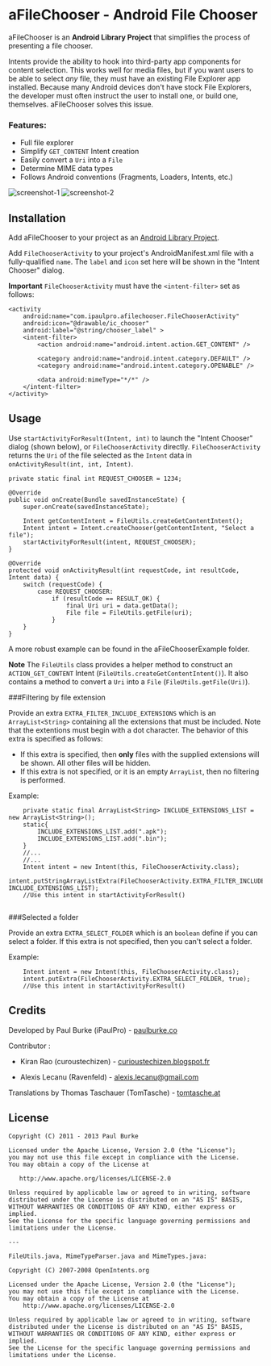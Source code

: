 # aFileChooser - Android File Chooser

aFileChooser is an __Android Library Project__ that simplifies the process of presenting a file chooser.

Intents provide the ability to hook into third-party app components for content selection. This works well for media files, but if you want users to be able to select *any* file, they must have an existing File Explorer app installed. Because many Android devices don't have stock File Explorers, the developer must often instruct the user to install one, or build one, themselves. aFileChooser solves this issue.

### Features:

 * Full file explorer
 * Simplify `GET_CONTENT` Intent creation
 * Easily convert a `Uri` into a `File`
 * Determine MIME data types
 * Follows Android conventions (Fragments, Loaders, Intents, etc.) 

![screenshot-1](https://raw.github.com/iPaulPro/aFileChooser/master/screenshot-1.png) ![screenshot-2](https://raw.github.com/iPaulPro/aFileChooser/master/screenshot-2.png)

## Installation

Add aFileChooser to your project as an [Android Library Project](http://developer.android.com/guide/developing/projects/projects-eclipse.html#ReferencingLibraryProject).

Add `FileChooserActivity` to your project's AndroidManifest.xml file with a fully-qualified `name`. The `label` and `icon` set here will be shown in the "Intent Chooser" dialog.

__Important__ `FileChooserActivity` must have the `<intent-filter>` set as follows:

    <activity
        android:name="com.ipaulpro.afilechooser.FileChooserActivity"
        android:icon="@drawable/ic_chooser"
        android:label="@string/chooser_label" >
        <intent-filter>
            <action android:name="android.intent.action.GET_CONTENT" />

            <category android:name="android.intent.category.DEFAULT" />
            <category android:name="android.intent.category.OPENABLE" />

            <data android:mimeType="*/*" />
        </intent-filter>
    </activity>

## Usage

Use `startActivityForResult(Intent, int)` to launch the "Intent Chooser" dialog (shown below), or `FileChooserActivity` directly. `FileChooserActivity` returns the `Uri` of the file selected as the `Intent` data in `onActivityResult(int, int, Intent)`.

    private static final int REQUEST_CHOOSER = 1234;

    @Override
    public void onCreate(Bundle savedInstanceState) {
        super.onCreate(savedInstanceState);

        Intent getContentIntent = FileUtils.createGetContentIntent();
        Intent intent = Intent.createChooser(getContentIntent, "Select a file");
        startActivityForResult(intent, REQUEST_CHOOSER);
    }

    @Override
    protected void onActivityResult(int requestCode, int resultCode, Intent data) {
        switch (requestCode) {
        	case REQUEST_CHOOSER:	
            	if (resultCode == RESULT_OK) {	
                	final Uri uri = data.getData();
                	File file = FileUtils.getFile(uri);
            	}
        }
    }

A more robust example can be found in the aFileChooserExample folder.

__Note__ The `FileUtils` class provides a helper method to construct an `ACTION_GET_CONTENT` Intent (`FileUtils.createGetContentIntent()`). It also contains a method to convert a `Uri` into a `File` (`FileUtils.getFile(Uri)`).

###Filtering by file extension

Provide an extra `EXTRA_FILTER_INCLUDE_EXTENSIONS` which is an `ArrayList<String>` containing all the extensions that must be included. Note that the extentions must begin with a dot character. The behavior of this extra is specified as follows:

  - If this extra is specified, then **only** files with the supplied extensions will be shown. All other files will be hidden.
  - If this extra is not specified, or it is an empty `ArrayList`, then no filtering is performed.

Example:

```
	private static final ArrayList<String> INCLUDE_EXTENSIONS_LIST = new ArrayList<String>();
	static{
		INCLUDE_EXTENSIONS_LIST.add(".apk");
		INCLUDE_EXTENSIONS_LIST.add(".bin");
	}
	//...
	//...
	Intent intent = new Intent(this, FileChooserActivity.class);
	intent.putStringArrayListExtra(FileChooserActivity.EXTRA_FILTER_INCLUDE_EXTENSIONS, INCLUDE_EXTENSIONS_LIST);
	//Use this intent in startActivityForResult()
	
```

###Selected a folder

Provide an extra `EXTRA_SELECT_FOLDER` which is an `boolean` define if you can select a folder.
If this extra is not specified, then you can't select a folder.	
	
Example:

```
	Intent intent = new Intent(this, FileChooserActivity.class);
	intent.putExtra(FileChooserActivity.EXTRA_SELECT_FOLDER, true);
	//Use this intent in startActivityForResult()
````	
## Credits

Developed by Paul Burke (iPaulPro) - [paulburke.co](http://paulburke.co/)

Contributor : 

* Kiran Rao (curoustechizen) - [curioustechizen.blogspot.fr](http://curioustechizen.blogspot.fr)
		
* Alexis Lecanu (Ravenfeld) - [alexis.lecanu@gmail.com](mailto:alexis.lecanu@gmail.com)

Translations by Thomas Taschauer (TomTasche) - [tomtasche.at](http://tomtasche.at)

## License

    Copyright (C) 2011 - 2013 Paul Burke

    Licensed under the Apache License, Version 2.0 (the "License");
    you may not use this file except in compliance with the License.
    You may obtain a copy of the License at

       http://www.apache.org/licenses/LICENSE-2.0

    Unless required by applicable law or agreed to in writing, software
    distributed under the License is distributed on an "AS IS" BASIS,
    WITHOUT WARRANTIES OR CONDITIONS OF ANY KIND, either express or implied.
    See the License for the specific language governing permissions and
    limitations under the License.

    ---

    FileUtils.java, MimeTypeParser.java and MimeTypes.java:

    Copyright (C) 2007-2008 OpenIntents.org
 
    Licensed under the Apache License, Version 2.0 (the "License");
    you may not use this file except in compliance with the License.
    You may obtain a copy of the License at
        http://www.apache.org/licenses/LICENSE-2.0

    Unless required by applicable law or agreed to in writing, software
    distributed under the License is distributed on an "AS IS" BASIS,
    WITHOUT WARRANTIES OR CONDITIONS OF ANY KIND, either express or implied.
    See the License for the specific language governing permissions and
    limitations under the License.
